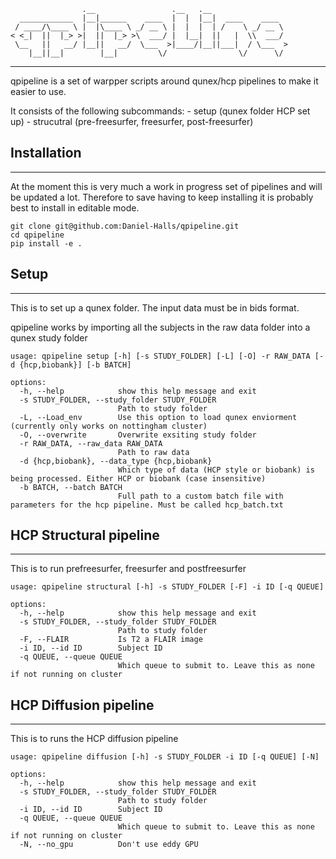 ```
                .__                 .__   .__
  ____________  |__|______    ____  |  |  |__|  ____    ____
 / ____/\____ \ |  |\____ \ _/ __ \ |  |  |  | /    \ _/ __ \
< <_|  ||  |_> >|  ||  |_> >\  ___/ |  |__|  ||   |  \\  ___/
 \__   ||   __/ |__||   __/  \___  >|____/|__||___|  / \___  >
    |__||__|        |__|         \/                \/      \/
```
---------------------------------------------------------------------------

qpipeline is a set of warpper scripts around
qunex/hcp pipelines to make it easier to use.

It consists of the following subcommands:
    - setup (qunex folder HCP set up)
    - strucutral (pre-freesurfer, freesurfer, post-freesurfer)

## Installation
---------------------------------------------------------------------------
At the moment this is very much a work in progress set of pipelines and will be updated a lot.
Therefore to save having to keep installing it is probably best
to install in editable mode.

```
git clone git@github.com:Daniel-Halls/qpipeline.git
cd qpipeline
pip install -e .
```

## Setup
---------------------------------------------------------------------------
This is to set up a qunex folder. The input data must be in bids format.

qpipeline works by importing all the subjects in the raw data folder into a qunex study folder

```
usage: qpipeline setup [-h] [-s STUDY_FOLDER] [-L] [-O] -r RAW_DATA [-d {hcp,biobank}] [-b BATCH]

options:
  -h, --help            show this help message and exit
  -s STUDY_FOLDER, --study_folder STUDY_FOLDER
                        Path to study folder
  -L, --Load_env        Use this option to load qunex enviorment (currently only works on nottingham cluster)
  -O, --overwrite       Overwrite exsiting study folder
  -r RAW_DATA, --raw_data RAW_DATA
                        Path to raw data
  -d {hcp,biobank}, --data_type {hcp,biobank}
                        Which type of data (HCP style or biobank) is being processed. Either HCP or biobank (case insensitive)
  -b BATCH, --batch BATCH
                        Full path to a custom batch file with parameters for the hcp pipeline. Must be called hcp_batch.txt

```

## HCP Structural pipeline
---------------------------
This is to run prefreesurfer, freesurfer and postfreesurfer

```
usage: qpipeline structural [-h] -s STUDY_FOLDER [-F] -i ID [-q QUEUE]

options:
  -h, --help            show this help message and exit
  -s STUDY_FOLDER, --study_folder STUDY_FOLDER
                        Path to study folder
  -F, --FLAIR           Is T2 a FLAIR image
  -i ID, --id ID        Subject ID
  -q QUEUE, --queue QUEUE
                        Which queue to submit to. Leave this as none if not running on cluster

```

## HCP Diffusion pipeline
---------------------------
This is to runs the HCP diffusion pipeline

```
usage: qpipeline diffusion [-h] -s STUDY_FOLDER -i ID [-q QUEUE] [-N]

options:
  -h, --help            show this help message and exit
  -s STUDY_FOLDER, --study_folder STUDY_FOLDER
                        Path to study folder
  -i ID, --id ID        Subject ID
  -q QUEUE, --queue QUEUE
                        Which queue to submit to. Leave this as none if not running on cluster
  -N, --no_gpu          Don't use eddy GPU
```
